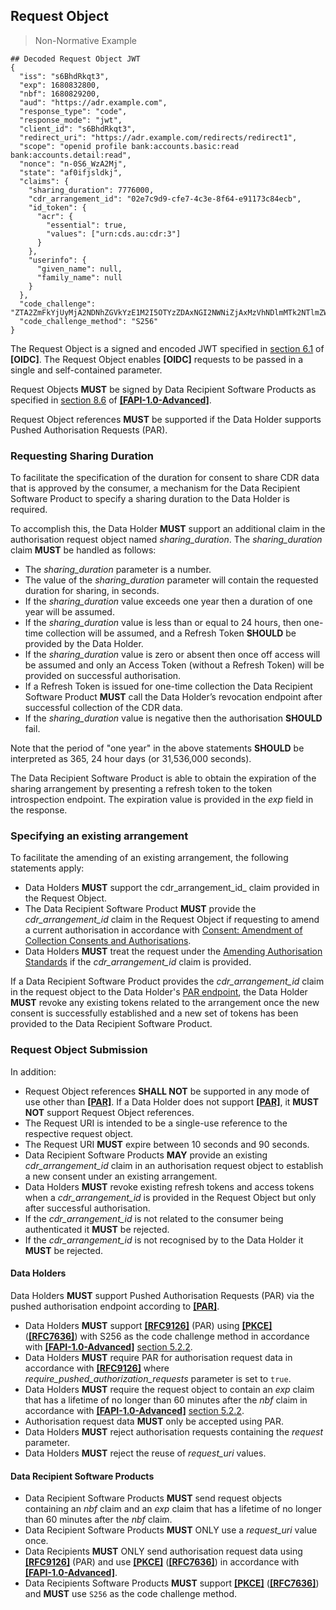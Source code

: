 ## Request Object



> Non-Normative Example  

```
## Decoded Request Object JWT
{
  "iss": "s6BhdRkqt3",
  "exp": 1680832800,
  "nbf": 1680829200,
  "aud": "https://adr.example.com",
  "response_type": "code",
  "response_mode": "jwt",
  "client_id": "s6BhdRkqt3",
  "redirect_uri": "https://adr.example.com/redirects/redirect1",
  "scope": "openid profile bank:accounts.basic:read bank:accounts.detail:read",
  "nonce": "n-0S6_WzA2Mj",
  "state": "af0ifjsldkj",
  "claims": {
    "sharing_duration": 7776000,
    "cdr_arrangement_id": "02e7c9d9-cfe7-4c3e-8f64-e91173c84ecb",
    "id_token": {
      "acr": {
        "essential": true,
        "values": ["urn:cds.au:cdr:3"]
      }
    },
    "userinfo": {
      "given_name": null,
      "family_name": null
    }
  },
  "code_challenge": "ZTA2ZmFkYjUyMjA2NDNhZGVkYzE1M2I5OTYzZDAxNGI2NWNiZjAxMzVhNDlmMTk2NTlmZWE0OWVhOTQxZjhmZg==",
  "code_challenge_method": "S256"
}
```


The Request Object is a signed and encoded JWT specified in [section 6.1](https://openid.net/specs/openid-connect-core-1_0.html#RequestObject) of **[OIDC]**. The Request Object enables **[OIDC]** requests to be passed in a single and self-contained parameter.

Request Objects **MUST** be signed by Data Recipient Software Products as specified in [section 8.6](https://openid.net/specs/openid-financial-api-part-2-1_0.html#algorithm-considerations) of **[[FAPI-1.0-Advanced]](#nref-FAPI-1-0-Advanced)**.

Request Object references **MUST** be supported if the Data Holder supports Pushed Authorisation Requests (PAR).

### Requesting Sharing Duration
To facilitate the specification of the duration for consent to share CDR data that is approved by the consumer, a mechanism for the Data Recipient Software Product to specify a sharing duration to the Data Holder is required.

To accomplish this, the Data Holder **MUST** support an additional claim in the authorisation request object named _sharing_duration_. The _sharing_duration_ claim **MUST** be handled as follows:

- The _sharing_duration_ parameter is a number.
- The value of the _sharing_duration_ parameter will contain the requested duration for sharing, in seconds.
- If the _sharing_duration_ value exceeds one year then a duration of one year will be assumed.
-	If the _sharing_duration_ value is less than or equal to 24 hours, then one-time collection will be assumed, and a Refresh Token **SHOULD** be provided by the Data Holder.
- If the _sharing_duration_ value is zero or absent then once off access will be assumed and only an Access Token (without a Refresh Token) will be provided on successful authorisation.
-	If a Refresh Token is issued for one-time collection the Data Recipient Software Product **MUST** call the Data Holder’s revocation endpoint after successful collection of the CDR data.
- If the _sharing_duration_ value is negative then the authorisation **SHOULD** fail.

Note that the period of "one year" in the above statements **SHOULD** be interpreted as 365, 24 hour days (or 31,536,000 seconds).

The Data Recipient Software Product is able to obtain the expiration of the sharing arrangement by presenting a refresh token to the token introspection endpoint. The expiration value is provided in the _exp_ field in the response.


### Specifying an existing arrangement

To facilitate the amending of an existing arrangement, the following statements apply:

* Data Holders **MUST** support the cdr_arrangement_id_ claim provided in the Request Object.
* The Data Recipient Software Product **MUST** provide the _cdr_arrangement_id_ claim in the Request Object if requesting to amend a current authorisation in accordance with [Consent: Amendment of Collection Consents and Authorisations](#consumer-experience_consent-standards).
* Data Holders **MUST** treat the request under the [Amending Authorisation Standards](#amending-authorisation-standards) if the _cdr_arrangement_id_ claim is provided.

If a Data Recipient Software Product provides the _cdr_arrangement_id_ claim in the request object to the Data Holder's [PAR endpoint](#pushed-authorisation-endpoint), the Data Holder **MUST** revoke any existing tokens related to the arrangement once the new consent is successfully established and a new set of tokens has been provided to the Data Recipient Software Product.


### Request Object Submission

In addition:

* Request Object references **SHALL NOT** be supported in any mode of use other than **[[PAR]](#nref-PAR)**. If a Data Holder does not support **[[PAR]](#nref-PAR)**, it **MUST NOT** support Request Object references.
*	The Request URI is intended to be a single-use reference to the respective request object.
* The Request URI **MUST** expire between 10 seconds and 90 seconds.
* Data Recipient Software Products **MAY** provide an existing _cdr_arrangement_id_ claim in an authorisation request object to establish a new consent under an existing arrangement.
* Data Holders **MUST** revoke existing refresh tokens and access tokens when a _cdr_arrangement_id_ is provided in the Request Object but only after successful authorisation.
* If the _cdr_arrangement_id_ is not related to the consumer being authenticated it **MUST** be rejected.
* If the _cdr_arrangement_id_ is not recognised by to the Data Holder it **MUST** be rejected.

<h4 id="security-profile_request-object_data-holders">Data Holders</h4>

Data Holders **MUST** support Pushed Authorisation Requests (PAR) via the pushed authorisation endpoint according to **[[PAR]](#nref-PAR)**.



* Data Holders **MUST** support **[[RFC9126]](#nref-RFC9126)** (PAR) using **[[PKCE]](#nref-PKCE)** (**[[RFC7636]](#nref-RFC7636)**) with S256 as the code challenge method in accordance with **[[FAPI-1.0-Advanced]](#nref-FAPI-1-0-Advanced)** [section 5.2.2](https://openid.net/specs/openid-financial-api-part-2-1_0.html#authorization-server).
*	Data Holders **MUST** require PAR for authorisation request data in accordance with **[[RFC9126]](#nref-RFC9126)** where _require_pushed_authorization_requests_ parameter is set to `true`.
*	Data Holders **MUST** require the request object to contain an _exp_ claim that has a lifetime of no longer than 60 minutes after the _nbf_ claim in accordance with **[[FAPI-1.0-Advanced]](#nref-FAPI-1-0-Advanced)** [section 5.2.2](https://openid.net/specs/openid-financial-api-part-2-1_0.html#authorization-server).
* Authorisation request data **MUST** only be accepted using PAR.
* Data Holders **MUST** reject authorisation requests containing the _request_ parameter.
*	Data Holders **MUST** reject the reuse of _request_uri_ values.

<h4 id="security-profile_request-object_data-recipient-software-products">Data Recipient Software Products</h4>

*	Data Recipient Software Products **MUST** send request objects containing an _nbf_ claim and an _exp_ claim that has a lifetime of no longer than 60 minutes after the _nbf_ claim.
* Data Recipient Software Products **MUST** ONLY use a _request_uri_ value once.
* Data Recipients **MUST** ONLY send authorisation request data using **[[RFC9126]](#nref-RFC9126)** (PAR) and use **[[PKCE]](#nref-PKCE)** (**[[RFC7636]](#nref-RFC7636)**) in accordance with **[[FAPI-1.0-Advanced]](#nref-FAPI-1-0-Advanced)**.
*	Data Recipients Software Products **MUST** support **[[PKCE]](#nref-PKCE)** (**[[RFC7636]](#nref-RFC7636)**) and **MUST** use `S256` as the code challenge method.
